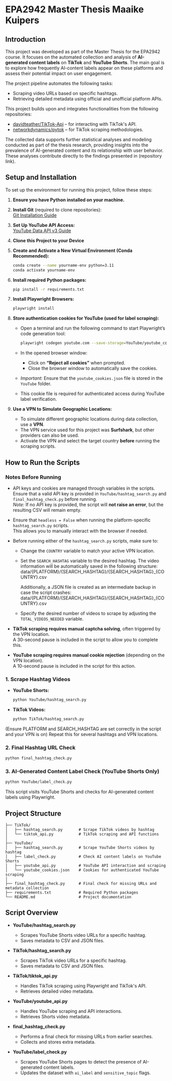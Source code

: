 # EPA2942 Master Thesis Maaike Kuipers

## Introduction  

This project was developed as part of the Master Thesis for the EPA2942 course. It focuses on the automated collection and analysis of **AI-generated content labels** on **TikTok** and **YouTube Shorts**. The main goal is to explore how frequently AI-content labels appear on these platforms and assess their potential impact on user engagement.

The project pipeline automates the following tasks:  
- Scraping video URLs based on specific hashtags.  
- Retrieving detailed metadata using official and unofficial platform APIs.

This project builds upon and integrates functionalities from the following repositories:  
- [davidteather/TikTok-Api](https://github.com/davidteather/TikTok-Api) – for interacting with TikTok's API.  
- [networkdynamics/pytok](https://github.com/networkdynamics/pytok) – for TikTok scraping methodologies.

The collected data supports further statistical analyses and modeling conducted as part of the thesis research, providing insights into the prevalence of AI-generated content and its relationship with user behavior. These analyses contribute directly to the findings presented in (repository link).

## Setup and Installation  

To set up the environment for running this project, follow these steps:

1. **Ensure you have Python installed on your machine.**

2. **Install Git** (required to clone repositories):  
   [Git Installation Guide](https://github.com/git-guides/install-git)

3. **Set Up YouTube API Access:**  
   [YouTube Data API v3 Guide](https://developers.google.com/youtube/v3/getting-started)  

4. **Clone this Project to your Device**  

5. **Create and Activate a New Virtual Environment (Conda Recommended):**  
   ```bash
   conda create --name yourname-env python=3.11
   conda activate yourname-env
   ```

6. **Install required Python packages:**  
   ```bash
   pip install -r requirements.txt
   ```
7. **Install Playwright Browsers:**
   ```bash
   playwright install
   ```
8. **Store authentication cookies for YouTube (used for label scraping):**  
   - Open a terminal and run the following command to start Playwright’s code generation tool:  
     ```bash
     playwright codegen youtube.com --save-storage=YouTube/youtube_cookies.json
     ```
   - In the opened browser window:  
     - Click on **“Reject all cookies”** when prompted.  
     - Close the browser window to automatically save the cookies.

   - *Important:* Ensure that the `youtube_cookies.json` file is stored in the `YouTube` folder.  
   - This cookie file is required for authenticated access during YouTube label verification.
  
9. **Use a VPN to Simulate Geographic Locations:**  
   - To simulate different geographic locations during data collection, use a **VPN**.  
   - The VPN service used for this project was **Surfshark**, but other providers can also be used.  
   - Activate the VPN and select the target country **before** running the scraping scripts.

## How to Run the Scripts  


### Notes Before Running  
- API keys and cookies are managed through variables in the scripts.  
  Ensure that a valid API key is provided in `YouTube/hashtag_search.py` and `final_hashtag_check.py` before running.  
  *Note:* If no API key is provided, the script will **not raise an error**, but the resulting CSV will remain empty.

- Ensure that `headless = False` when running the platform-specific `hashtag_search.py` scripts.  
  This allows you to manually interact with the browser if needed.

- Before running either of the `hashtag_search.py` scripts, make sure to:  
  - Change the `COUNTRY` variable to match your active VPN location.  
  - Set the `SEARCH_HASHTAG` variable to the desired hashtag.
    The video information will be automatically saved in the following structure:
    data/{PLATFORM}/{SEARCH_HASHTAG}/{SEARCH_HASHTAG}_{COUNTRY}.csv

    Additionally, a JSON file is created as an intermediate backup in case the script crashes:
    data/{PLATFORM}/{SEARCH_HASHTAG}/{SEARCH_HASHTAG}_{COUNTRY}.csv
    
  - Specify the desired number of videos to scrape by adjusting the `TOTAL_VIDEOS_NEEDED` variable.  


- **TikTok scraping requires manual captcha solving**, often triggered by the VPN location.  
A 30-second pause is included in the script to allow you to complete this.

- **YouTube scraping requires manual cookie rejection** (depending on the VPN location).  
A 10-second pause is included in the script for this action.


### 1. Scrape Hashtag Videos  

- **YouTube Shorts:**  
  ```bash
  python YouTube/hashtag_search.py
  ```
- **TikTok Videos:**
  ```bash
  python TikTok/hashtag_search.py
  ```
  
(Ensure PLATFORM and SEARCH_HASHTAG are set correctly in the script and your VPN is on) Repeat this for several hashtags and VPN locations.

### 2. Final Hashtag URL Check  
  ```bash
  python final_hashtag_check.py
  ``` 

### 3. AI-Generated Content Label Check (YouTube Shorts Only)
  ```bash
  python YouTube/label_check.py
  ```

This script visits YouTube Shorts and checks for AI-generated content labels using Playwright.


## Project Structure  
```plaintext
├── TikTok/
│   ├── hashtag_search.py       # Scrape TikTok videos by hashtag
│   └── tiktok_api.py           # TikTok scraping and API functions
│
├── YouTube/
│   ├── hashtag_search.py       # Scrape YouTube Shorts videos by hashtag
│   ├── label_check.py          # Check AI content labels on YouTube Shorts
│   ├── youtube_api.py          # YouTube API interaction and scraping
│   └── youtube_cookies.json    # Cookies for authenticated YouTube scraping
│
├── final_hashtag_check.py      # Final check for missing URLs and metadata collection
├── requirements.txt            # Required Python packages
└── README.md                   # Project documentation
```

## Script Overview  

- **YouTube/hashtag_search.py**  
  - Scrapes YouTube Shorts video URLs for a specific hashtag.  
  - Saves metadata to CSV and JSON files.

- **TikTok/hashtag_search.py**  
  - Scrapes TikTok video URLs for a specific hashtag.  
  - Saves metadata to CSV and JSON files.
 
- **TikTok/tiktok_api.py**  
  - Handles TikTok scraping using Playwright and TikTok's API.  
  - Retrieves detailed video metadata.

- **YouTube/youtube_api.py**  
  - Handles YouTube scraping and API interactions.  
  - Retrieves Shorts video metadata.

- **final_hashtag_check.py**  
  - Performs a final check for missing URLs from earlier searches.  
  - Collects and stores extra metadata.

- **YouTube/label_check.py**  
  - Scrapes YouTube Shorts pages to detect the presence of AI-generated content labels.  
  - Updates the dataset with `ai_label` and `sensitive_topic` flags.
